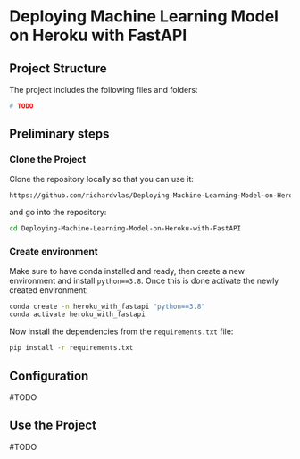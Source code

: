 # Deploying Machine Learning Model on Heroku with FastAPI



## Project Structure
The project includes the following files and folders:

```bash
# TODO
```

## Preliminary steps

### Clone the Project
Clone the repository locally so that you can use it:

```bash
https://github.com/richardvlas/Deploying-Machine-Learning-Model-on-Heroku-with-FastAPI.git
```

and go into the repository:

```bash
cd Deploying-Machine-Learning-Model-on-Heroku-with-FastAPI
```

### Create environment
Make sure to have conda installed and ready, then create a new environment and install `python==3.8`. Once this is done activate the newly created environment:

```bash
conda create -n heroku_with_fastapi "python==3.8"
conda activate heroku_with_fastapi
```

Now install the dependencies from the `requirements.txt` file:

```bash
pip install -r requirements.txt 
```

## Configuration
#TODO

## Use the Project
#TODO






